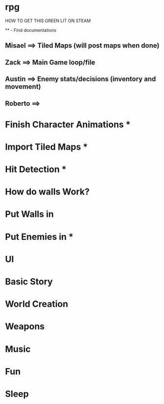 # rpg
HOW TO GET THIS GREEN LIT ON STEAM 

** - Find documentations

## Misael ==> Tiled Maps (will post maps when done)

## Zack ==> Main Game loop/file 

## Austin ==> Enemy stats/decisions (inventory and movement)

## Roberto ==> 

# Finish Character Animations   *

# Import Tiled Maps   *

# Hit Detection   *

# How do walls Work?

# Put Walls in

# Put Enemies in   *

# UI

# Basic Story

# World Creation

# Weapons

# Music

# Fun

# Sleep

 
